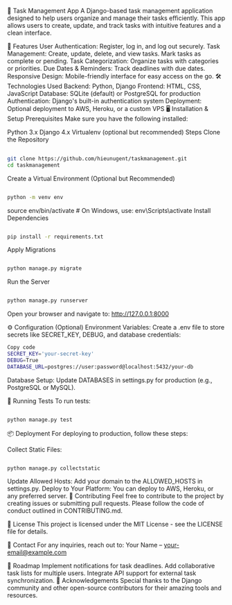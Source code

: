 📝 Task Management App
A Django-based task management application designed to help users organize and manage their tasks efficiently. This app allows users to create, update, and track tasks with intuitive features and a clean interface.

🚀 Features
User Authentication: Register, log in, and log out securely.
Task Management:
Create, update, delete, and view tasks.
Mark tasks as complete or pending.
Task Categorization: Organize tasks with categories or priorities.
Due Dates & Reminders: Track deadlines with due dates.
Responsive Design: Mobile-friendly interface for easy access on the go.
🛠️ Technologies Used
Backend: Python, Django
Frontend: HTML, CSS, JavaScript
Database: SQLite (default) or PostgreSQL for production
Authentication: Django's built-in authentication system
Deployment: Optional deployment to AWS, Heroku, or a custom VPS
🖥️ Installation & Setup
Prerequisites
Make sure you have the following installed:

Python 3.x
Django 4.x
Virtualenv (optional but recommended)
Steps
Clone the Repository

```bash
                                                
git clone https://github.com/hieunugent/taskmanagement.git
cd taskmanagement
```
Create a Virtual Environment (Optional but Recommended)

```bash

python -m venv env  
```
source env/bin/activate  # On Windows, use: env\Scripts\activate
Install Dependencies

```bash

pip install -r requirements.txt
```
Apply Migrations

```bash

python manage.py migrate
```
Run the Server

```bash

python manage.py runserver
```
Open your browser and navigate to:
http://127.0.0.1:8000

⚙️ Configuration (Optional)
Environment Variables:
Create a .env file to store secrets like SECRET_KEY, DEBUG, and database credentials:

```bash
Copy code
SECRET_KEY='your-secret-key'
DEBUG=True
DATABASE_URL=postgres://user:password@localhost:5432/your-db
```
Database Setup:
Update DATABASES in settings.py for production (e.g., PostgreSQL or MySQL).

🧪 Running Tests
To run tests:

```bash

python manage.py test
```
📦 Deployment
For deploying to production, follow these steps:

Collect Static Files:
```bash

python manage.py collectstatic
```

Update Allowed Hosts: Add your domain to the ALLOWED_HOSTS in settings.py.
Deploy to Your Platform: You can deploy to AWS, Heroku, or any preferred server.
👥 Contributing
Feel free to contribute to the project by creating issues or submitting pull requests. Please follow the code of conduct outlined in CONTRIBUTING.md.

📄 License
This project is licensed under the MIT License - see the LICENSE file for details.

📧 Contact
For any inquiries, reach out to:
Your Name – your-email@example.com

🎯 Roadmap
Implement notifications for task deadlines.
Add collaborative task lists for multiple users.
Integrate API support for external task synchronization.
🙌 Acknowledgements
Special thanks to the Django community and other open-source contributors for their amazing tools and resources.
